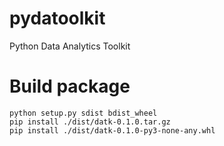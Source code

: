 # pydatoolkit
Python Data Analytics Toolkit

# Build package

```
python setup.py sdist bdist_wheel
pip install ./dist/datk-0.1.0.tar.gz
pip install ./dist/datk-0.1.0-py3-none-any.whl
```
